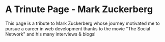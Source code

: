 # A Trinute Page - Mark Zuckerberg
This page is a tribute to Mark Zuckerberg whose journey motivated me to pursue a career in web development thanks to the movie "The Social Network" and his many interviews & blogs!
